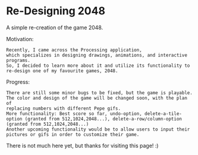 # Re-Designing 2048

A simple re-creation of the game 2048.

Motivation:

    Recently, I came across the Processing application, 
    which specializes in designing drawings, animations, and interactive programs. 
    So, I decided to learn more about it and utilize its functionality to re-design one of my favourite games, 2048.

Progress: 
    
    There are still some minor bugs to be fixed, but the game is playable. 
    The color and design of the game will be changed soon, with the plan of
    replacing numbers with different Pepe gifs.
    More functionality: Best score so far, undo-option, delete-a-tile-option (granted from 512,1024,2048...), delete-a-row/column-option (granted from 512,1024,2048...)
    Another upcoming functionality would be to allow users to input their pictures or gifs in order to customize their game.

There is not much here yet, but thanks for visiting this page! :)
